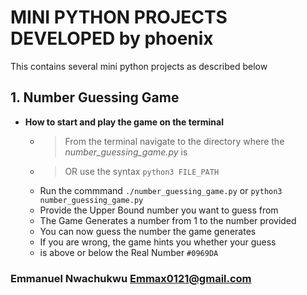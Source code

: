 # MINI PYTHON PROJECTS DEVELOPED by phoenix
This contains several mini python projects as described below


## 1. **Number Guessing Game**

  - **How to start and play the game on the terminal**
    - > From the terminal navigate to the directory where the _number_guessing_game.py_ is
    - > OR use the syntax ```python3 FILE_PATH```
    - Run the commmand ```./number_guessing_game.py``` or ```python3 number_guessing_game.py```
    - Provide the Upper Bound number you want to guess from
    - The Game Generates a number from 1 to the number provided
    - You can now guess the number the game generates
    - If you are wrong, the game hints you whether your guess
    - is above or below the Real Number `#0969DA`


### Emmanuel Nwachukwu <Emmax0121@gmail.com>
